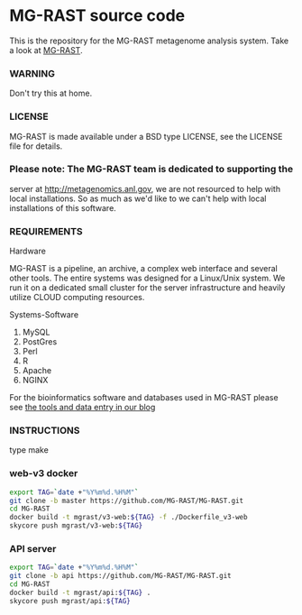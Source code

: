 MG-RAST source code 
===================

This is the repository for the MG-RAST metagenome analysis system.
Take a look at [MG-RAST](http://metagenomics.anl.gov).

### WARNING
Don't try this at home.

### LICENSE
MG-RAST is made available under a BSD type LICENSE, see the LICENSE
file for details.

### Please note: The MG-RAST team is dedicated to supporting the
server at http://metagenomics.anl.gov, we are not resourced to help
with local installations. So as much as we'd like to we can't help
with local installations of this software.


### REQUIREMENTS 

Hardware 

MG-RAST is a pipeline, an archive, a complex
web interface and several other tools. The entire systems was designed
for a Linux/Unix system. We run it on a dedicated small cluster for
the server infrastructure and heavily utilize CLOUD computing
resources.

Systems-Software

1. MySQL 
2. PostGres 
3. Perl 
4. R 
5. Apache
6. NGINX

For the bioinformatics software and databases used in MG-RAST please see 
[the tools and data entry in our blog](http://blog.metagenomics.anl.gov/tools-and-data-used-in-mg-rast/)



### INSTRUCTIONS 
type make


### web-v3 docker

```bash
export TAG=`date +"%Y%m%d.%H%M"`
git clone -b master https://github.com/MG-RAST/MG-RAST.git
cd MG-RAST
docker build -t mgrast/v3-web:${TAG} -f ./Dockerfile_v3-web
skycore push mgrast/v3-web:${TAG}
```

### API server

```bash
export TAG=`date +"%Y%m%d.%H%M"`
git clone -b api https://github.com/MG-RAST/MG-RAST.git
cd MG-RAST
docker build -t mgrast/api:${TAG} .
skycore push mgrast/api:${TAG}
```

